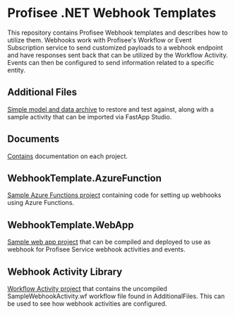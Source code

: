 # Profisee .NET Webhook Templates

This repository contains Profisee Webhook templates and describes how to utilize them. Webhooks work with Profisee's Workflow or Event Subscription service to send customized payloads to a webhook endpoint and have responses sent back that can be utilized by the Workflow Activity. Events can then be configured to send information related to a specific entity.

## Additional Files

[Simple model and data archive](https://github.com/Profisee/webhooktemplate/tree/story/132784/AdditionalFiles) to restore and test against, along with a sample activity that can be imported via FastApp Studio.

## Documents

[Contains](https://github.com/Profisee/webhooktemplate/tree/story/132784/Documents) documentation on each project.

## WebhookTemplate.AzureFunction

[Sample Azure Functions project](https://github.com/Profisee/webhooktemplate/tree/story/132784/WebhookTemplate.AzureFunction) containing code for setting up webhooks using Azure Functions.

## WebhookTemplate.WebApp

[Sample web app project](https://github.com/Profisee/webhooktemplate/tree/story/128376/WebhookTemplate.WebApp) that can be compiled and deployed to use as webhook for Profisee Service webhook activities and events.

## Webhook Activity Library

[Workflow Activity project](https://github.com/Profisee/webhooktemplate/tree/story/128376/WebhookTemplateActivityLibrary) that contains the uncompiled SampleWebhookActivity.wf workflow file found in AdditionalFiles. This can be used to see how webhook activities are configured.
